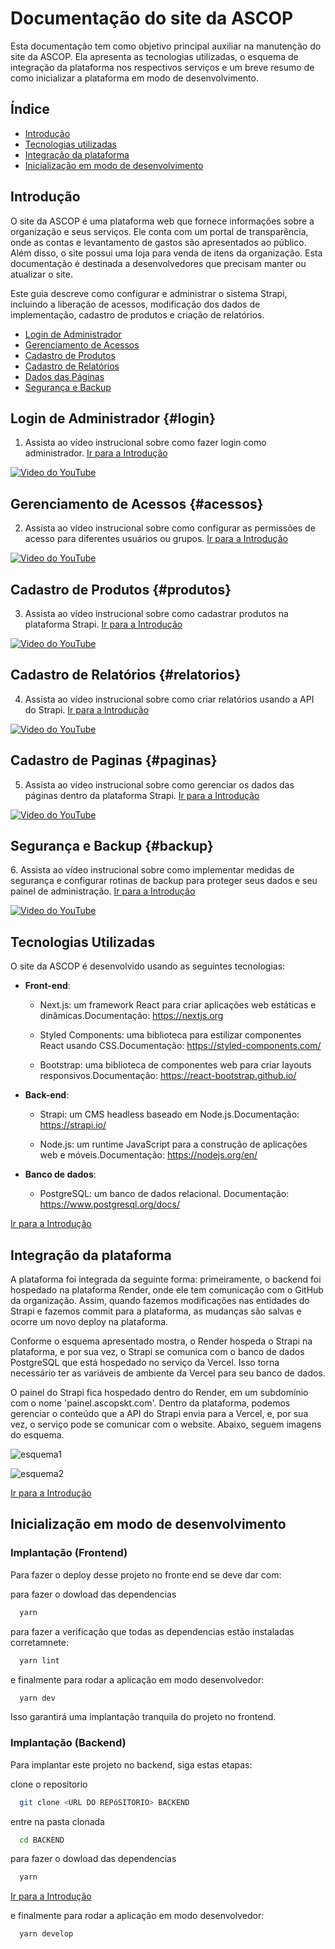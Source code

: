 
# Documentação do site da ASCOP

Esta documentação tem como objetivo principal auxiliar na manutenção do site da ASCOP. Ela apresenta as tecnologias utilizadas, o esquema de integração da plataforma nos respectivos serviços e um breve resumo de como inicializar a plataforma em modo de desenvolvimento.


## Índice

 - [Introdução](#introducao)
 - [Tecnologias utilizadas ](#tecnologias)
 - [Integração da plataforma](#integracao)
 - [Inicialização em modo de desenvolvimento](#inicializacao)


<a name="introducao"></a>
## Introdução

O site da ASCOP é uma plataforma web que fornece informações sobre a organização e seus serviços. Ele conta com um portal de transparência, onde as contas e levantamento de gastos são apresentados ao público. Além disso, o site possui uma loja para venda de itens da organização. Esta documentação é destinada a desenvolvedores que precisam manter ou atualizar o site.

Este guia descreve como configurar e administrar o sistema Strapi, incluindo a liberação de acessos, modificação dos dados de implementação, cadastro de produtos e criação de relatórios.

- [Login de Administrador](#login)
- [Gerenciamento de Acessos](#acessos)
- [Cadastro de Produtos](#produtos)
- [Cadastro de Relatórios](#relatorios)
- [Dados das Páginas](#paginas)
- [Segurança e Backup](#backup)

<a name="login"></a>
## Login de Administrador {#login}
1. Assista ao vídeo instrucional sobre como fazer login como administrador.
[Ir para a Introdução](#introducao)
   
[![Video do YouTube](https://img.youtube.com/vi/b4SwIDswEBc/0.jpg)](https://www.youtube.com/watch?v=b4SwIDswEBc)


<a name="acessos"></a>
## Gerenciamento de Acessos {#acessos}
2. Assista ao vídeo instrucional sobre como configurar as permissões de acesso para diferentes usuários ou grupos.
[Ir para a Introdução](#introducao)

[![Video do YouTube](https://img.youtube.com/vi/MCtmnZ0u_74/0.jpg)](https://www.youtube.com/watch?v=MCtmnZ0u_74)

<a name="produtos"></a>
## Cadastro de Produtos {#produtos}
3. Assista ao vídeo instrucional sobre como cadastrar produtos na plataforma Strapi.
[Ir para a Introdução](#introducao)

[![Video do YouTube](https://img.youtube.com/vi/-LtHOUe3QUI/0.jpg)](https://www.youtube.com/watch?v=-LtHOUe3QUI)

<a name="relatorios"></a>
## Cadastro de Relatórios {#relatorios}
4. Assista ao vídeo instrucional sobre como criar relatórios usando a API do Strapi.
[Ir para a Introdução](#introducao)

[![Video do YouTube](https://img.youtube.com/vi/mNqIOtTZYes/0.jpg)](https://www.youtube.com/watch?v=mNqIOtTZYes)

<a name="paginas"></a>
## Cadastro de Paginas {#paginas}
5. Assista ao vídeo instrucional sobre como gerenciar os dados das páginas dentro da plataforma Strapi.
[Ir para a Introdução](#introducao)

[![Video do YouTube](https://img.youtube.com/vi/NQJA_MgLDIY/0.jpg)](https://www.youtube.com/watch?v=NQJA_MgLDIY)


## Segurança e Backup {#backup}
<a name="backup"></a>
6. Assista ao vídeo instrucional sobre como implementar medidas de segurança e configurar rotinas de backup para proteger seus dados e seu painel de administração.
[Ir para a Introdução](#introducao)

[![Video do YouTube](https://img.youtube.com/vi/LaBtSe7V4mQ/0.jpg)](https://www.youtube.com/watch?v=LaBtSe7V4mQ)


<a name="tecnologias"></a>
## Tecnologias Utilizadas

O site da ASCOP é desenvolvido usando as seguintes tecnologias:

- **Front-end**:
  - Next.js: um framework React para criar aplicações web    estáticas e dinâmicas.Documentação: https://nextjs.org
  
  - Styled Components: uma biblioteca para estilizar componentes React usando CSS.Documentação: https://styled-components.com/

  - Bootstrap: uma biblioteca de componentes web para criar layouts responsivos.Documentação: https://react-bootstrap.github.io/

- **Back-end**:
  - Strapi: um CMS headless baseado em Node.js.Documentação: https://strapi.io/

  - Node.js: um runtime JavaScript para a construção de aplicações web e móveis.Documentação: https://nodejs.org/en/

- **Banco de dados**: 
  - PostgreSQL: um banco de dados relacional. Documentação: https://www.postgresql.org/docs/

[Ir para a Introdução](#introducao)
<a name="integracao"></a>
## Integração da plataforma

A plataforma foi integrada da seguinte forma: primeiramente, o backend foi hospedado na plataforma Render, onde ele tem comunicação com o GitHub da organização. Assim, quando fazemos modificações nas entidades do Strapi e fazemos commit para a plataforma, as mudanças são salvas e ocorre um novo deploy na plataforma.

Conforme o esquema apresentado mostra, o Render hospeda o Strapi na plataforma, e por sua vez, o Strapi se comunica com o banco de dados PostgreSQL que está hospedado no serviço da Vercel. Isso torna necessário ter as variáveis de ambiente da Vercel para seu banco de dados.

O painel do Strapi fica hospedado dentro do Render, em um subdomínio com o nome 'painel.ascopskt.com'. Dentro da plataforma, podemos gerenciar o conteúdo que a API do Strapi envia para a Vercel, e, por sua vez, o serviço pode se comunicar com o website. Abaixo, seguem imagens do esquema. 


![esquema1](https://github.com/ASCOP-TEAM/ASCOP-FRONTEND/assets/47224472/db595727-3337-48ff-bd7a-a32ab147469b)


![esquema2](https://github.com/ASCOP-TEAM/ASCOP-FRONTEND/assets/47224472/16e34ccf-9ffb-4825-99e2-236640f84e34)

[Ir para a Introdução](#introducao)

<a name="inicializacao"></a>
## Inicialização em modo de desenvolvimento

### Implantação (Frontend)

Para fazer o deploy desse projeto no fronte end se deve dar com: 

 para fazer o dowload das dependencias
```bash
  yarn 
```

para fazer a verificação que todas as dependencias estão instaladas corretamnete: 
```bash
  yarn lint
```

e finalmente para rodar a aplicação em modo desenvolvedor: 
```bash
  yarn dev
```
Isso garantirá uma implantação tranquila do projeto no frontend.

### Implantação (Backend)

Para implantar este projeto no backend, siga estas etapas:

clone o repositorio
```bash
  git clone <URL DO REPóSITORIO> BACKEND 
```

entre na pasta clonada
```bash
  cd BACKEND
```

para fazer o dowload das dependencias
```bash
  yarn 
```
[Ir para a Introdução](#introducao)

e finalmente para rodar a aplicação em modo desenvolvedor: 
```bash
  yarn develop
```
